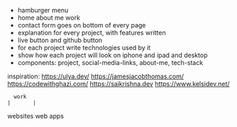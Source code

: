 - hamburger menu
- home about me work
- contact form goes on bottom of every page
- explanation for every project, with features written
- live button and github button
- for each project write technologies used by it
- show how each project will look on iphone and ipad and desktop
- components: project, social-media-links, about-me, tech-stack

inspiration: https://ulya.dev/
https://jamesjacobthomas.com/
https://codewithghazi.com/
https://saikrishna.dev
https://www.kelsidev.net/

      work
    |       |

websites web apps
